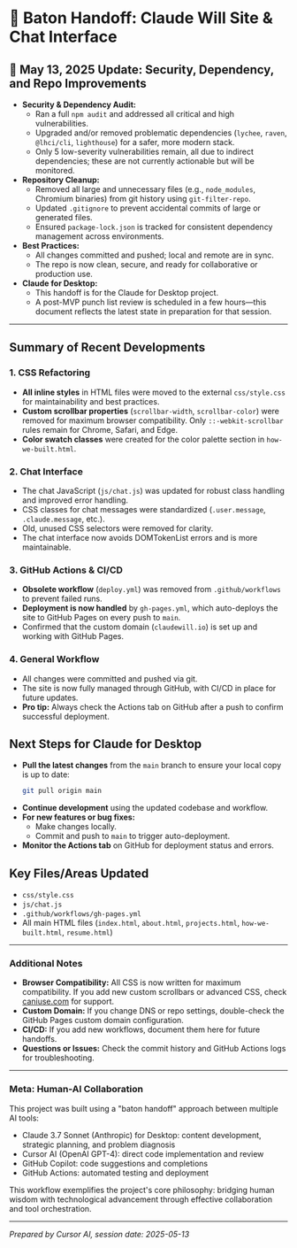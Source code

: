 # 🏁 Baton Handoff: Claude Will Site & Chat Interface

## 🚨 May 13, 2025 Update: Security, Dependency, and Repo Improvements

- **Security & Dependency Audit:**
  - Ran a full `npm audit` and addressed all critical and high vulnerabilities.
  - Upgraded and/or removed problematic dependencies (`lychee`, `raven`, `@lhci/cli`, `lighthouse`) for a safer, more modern stack.
  - Only 5 low-severity vulnerabilities remain, all due to indirect dependencies; these are not currently actionable but will be monitored.
- **Repository Cleanup:**
  - Removed all large and unnecessary files (e.g., `node_modules`, Chromium binaries) from git history using `git-filter-repo`.
  - Updated `.gitignore` to prevent accidental commits of large or generated files.
  - Ensured `package-lock.json` is tracked for consistent dependency management across environments.
- **Best Practices:**
  - All changes committed and pushed; local and remote are in sync.
  - The repo is now clean, secure, and ready for collaborative or production use.
- **Claude for Desktop:**
  - This handoff is for the Claude for Desktop project.
  - A post-MVP punch list review is scheduled in a few hours—this document reflects the latest state in preparation for that session.

---

## Summary of Recent Developments

### 1. CSS Refactoring

- **All inline styles** in HTML files were moved to the external `css/style.css` for maintainability and best practices.
- **Custom scrollbar properties** (`scrollbar-width`, `scrollbar-color`) were removed for maximum browser compatibility. Only `::-webkit-scrollbar` rules remain for Chrome, Safari, and Edge.
- **Color swatch classes** were created for the color palette section in `how-we-built.html`.

### 2. Chat Interface

- The chat JavaScript (`js/chat.js`) was updated for robust class handling and improved error handling.
- CSS classes for chat messages were standardized (`.user.message`, `.claude.message`, etc.).
- Old, unused CSS selectors were removed for clarity.
- The chat interface now avoids DOMTokenList errors and is more maintainable.

### 3. GitHub Actions & CI/CD

- **Obsolete workflow** (`deploy.yml`) was removed from `.github/workflows` to prevent failed runs.
- **Deployment is now handled** by `gh-pages.yml`, which auto-deploys the site to GitHub Pages on every push to `main`.
- Confirmed that the custom domain (`claudewill.io`) is set up and working with GitHub Pages.

### 4. General Workflow

- All changes were committed and pushed via git.
- The site is now fully managed through GitHub, with CI/CD in place for future updates.
- **Pro tip:** Always check the Actions tab on GitHub after a push to confirm successful deployment.

## Next Steps for Claude for Desktop

- **Pull the latest changes** from the `main` branch to ensure your local copy is up to date:
  ```sh
  git pull origin main
  ```
- **Continue development** using the updated codebase and workflow.
- **For new features or bug fixes:**
  - Make changes locally.
  - Commit and push to `main` to trigger auto-deployment.
- **Monitor the Actions tab** on GitHub for deployment status and errors.

## Key Files/Areas Updated

- `css/style.css`
- `js/chat.js`
- `.github/workflows/gh-pages.yml`
- All main HTML files (`index.html`, `about.html`, `projects.html`, `how-we-built.html`, `resume.html`)

---

### Additional Notes

- **Browser Compatibility:** All CSS is now written for maximum compatibility. If you add new custom scrollbars or advanced CSS, check [caniuse.com](https://caniuse.com/) for support.
- **Custom Domain:** If you change DNS or repo settings, double-check the GitHub Pages custom domain configuration.
- **CI/CD:** If you add new workflows, document them here for future handoffs.
- **Questions or Issues:** Check the commit history and GitHub Actions logs for troubleshooting.

---

### Meta: Human-AI Collaboration

This project was built using a "baton handoff" approach between multiple AI tools:
- Claude 3.7 Sonnet (Anthropic) for Desktop: content development, strategic planning, and problem diagnosis
- Cursor AI (OpenAI GPT-4): direct code implementation and review
- GitHub Copilot: code suggestions and completions
- GitHub Actions: automated testing and deployment

This workflow exemplifies the project's core philosophy: bridging human wisdom with technological advancement through effective collaboration and tool orchestration.

---

*Prepared by Cursor AI, session date: 2025-05-13*
